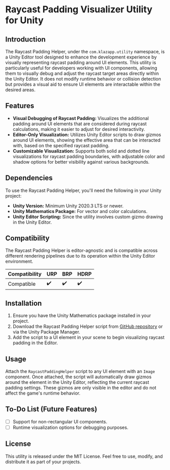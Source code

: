 # Raycast Padding Visualizer Utility for Unity

## Introduction

The Raycast Padding Helper, under the `com.klazapp.utility` namespace, is a Unity Editor tool designed to enhance the development experience by visually representing raycast padding around UI elements. This utility is particularly useful for developers working with UI components, allowing them to visually debug and adjust the raycast target areas directly within the Unity Editor. It does not modify runtime behavior or collision detection but provides a visual aid to ensure UI elements are interactable within the desired areas.

## Features

- **Visual Debugging of Raycast Padding:** Visualizes the additional padding around UI elements that are considered during raycast calculations, making it easier to adjust for desired interactivity.
- **Editor-Only Visualization:** Utilizes Unity Editor scripts to draw gizmos around UI elements, showing the effective area that can be interacted with, based on the specified raycast padding.
- **Customizable Visualization:** Supports both solid and dotted line visualizations for raycast padding boundaries, with adjustable color and shadow options for better visibility against various backgrounds.

## Dependencies

To use the Raycast Padding Helper, you'll need the following in your Unity project:

- **Unity Version:** Minimum Unity 2020.3 LTS or newer.
- **Unity Mathematics Package:** For vector and color calculations.
- **Unity Editor Scripting:** Since the utility involves custom gizmo drawing in the Unity Editor.

## Compatibility

The Raycast Padding Helper is editor-agnostic and is compatible across different rendering pipelines due to its operation within the Unity Editor environment.

| Compatibility | URP | BRP | HDRP |
|---------------|-----|-----|------|
| Compatible    | ✔️   | ✔️   | ✔️    |

## Installation

1. Ensure you have the Unity Mathematics package installed in your project.
2. Download the Raycast Padding Helper script from [GitHub repository](https://github.com/klazapp/Unity-Raycast-Padding-Helper-Public.git) or via the Unity Package Manager.
3. Add the script to a UI element in your scene to begin visualizing raycast padding in the Editor.

## Usage

Attach the `RaycastPaddingHelper` script to any UI element with an `Image` component. Once attached, the script will automatically draw gizmos around the element in the Unity Editor, reflecting the current raycast padding settings. These gizmos are only visible in the editor and do not affect the game's runtime behavior.

## To-Do List (Future Features)

- [ ] Support for non-rectangular UI components.
- [ ] Runtime visualization options for debugging purposes.

## License

This utility is released under the MIT License. Feel free to use, modify, and distribute it as part of your projects.
